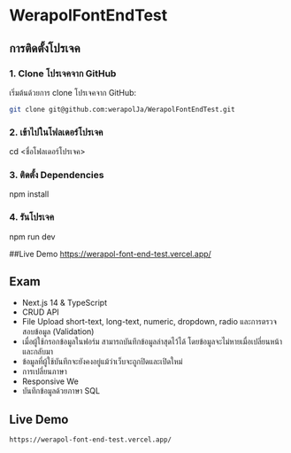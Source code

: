 # WerapolFontEndTest


## การติดตั้งโปรเจค

### 1. Clone โปรเจคจาก GitHub
เริ่มต้นด้วยการ clone โปรเจคจาก GitHub:
```bash
git clone git@github.com:werapolJa/WerapolFontEndTest.git
```
### 2. เข้าไปในโฟลเดอร์โปรเจค
cd <ชื่อโฟลเดอร์โปรเจค>

### 3. ติดตั้ง Dependencies
npm install

### 4. รันโปรเจค
npm run dev

##Live Demo 
https://werapol-font-end-test.vercel.app/

## Exam
- Next.js 14 & TypeScript
- CRUD API
- File Upload short-text, long-text, numeric, dropdown, radio และการตรวจสอบข้อมูล (Validation)
- เมื่อผู้ใช้กรอกข้อมูลในฟอร์ม สามารถบันทึกข้อมูลล่าสุดไว้ได้ โดยข้อมูลจะไม่หายเมื่อเปลี่ยนหน้าและกลับมา
- ข้อมูลที่ผู้ใช้บันทึกจะยังคงอยู่แม้ว่าเว็บจะถูกปิดและเปิดใหม่
- การเปลี่ยนภาษา
- Responsive We
- บันทึกข้อมูลด้วยภาษา SQL


## Live Demo

```
https://werapol-font-end-test.vercel.app/
```








